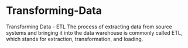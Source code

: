 # Transforming-Data
Transforming Data - ETL 
The process of extracting data from source systems and bringing it into the data warehouse is commonly called ETL, which stands for extraction, transformation, and loading.

